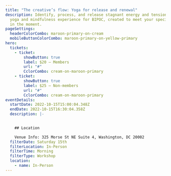 ```yaml
---
title: "The creative’s flow: Yoga for release and renewal"
description: Identify, process, and release stagnant energy and tension with a
  yoga and mindfulness experience for BIPOC, created to meet your specific needs
  in the moment.
pageSettings:
  headerColorCombo: maroon-primary-on-cream
  mobileButtonColorCombo: maroon-primary-on-yellow-primary
hero:
  tickets:
    - ticket:
        showButton: true
        label: $20 — Members
        url: "#"
        CclorCombo: cream-on-maroon-primary
    - ticket:
        showButton: true
        label: $25 — Non-members
        url: "#"
        CclorCombo: cream-on-maroon-primary
eventDetails:
  startDate: 2022-10-15T15:00:04.348Z
  endDate: 2022-10-15T16:30:04.358Z
  description: |-
    

    ## Location

    Venue Info: 325 Morse St NE Suite 4, Washington, DC 20002
  filterDate: Saturday 15th
  filterLocation: In-Person
  filterTime: Morning
  filterType: Workshop
  location:
    - name: In-Person
---
```

